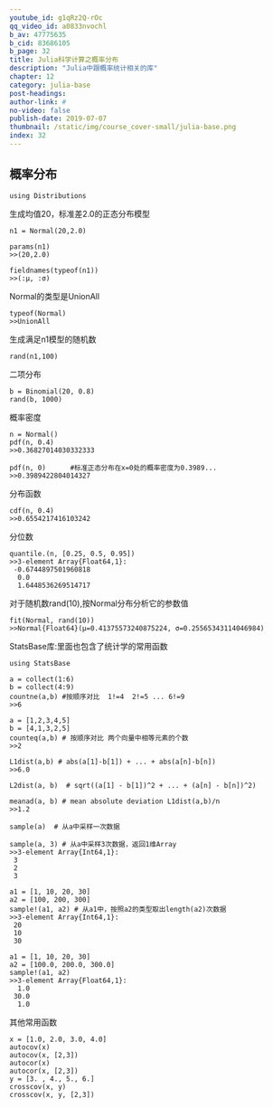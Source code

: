 ```yaml
---
youtube_id: g1qRz2Q-rOc
qq_video_id: a0833nvochl
b_av: 47775635
b_cid: 83686105
b_page: 32
title: Julia科学计算之概率分布
description: "Julia中跟概率统计相关的库"
chapter: 12
category: julia-base
post-headings:
author-link: #
no-video: false
publish-date: 2019-07-07
thumbnail: /static/img/course_cover-small/julia-base.png
index: 32
---
```



## 概率分布
```
using Distributions
```

生成均值20，标准差2.0的正态分布模型
```
n1 = Normal(20,2.0)

params(n1)
>>(20,2.0)

fieldnames(typeof(n1))
>>(:μ, :σ)
```

Normal的类型是UnionAll
```
typeof(Normal)
>>UnionAll
```

生成满足n1模型的随机数
```
rand(n1,100)
```

二项分布
```
b = Binomial(20, 0.8)
rand(b, 1000)
```

概率密度
```
n = Normal()
pdf(n, 0.4)
>>0.36827014030332333

pdf(n, 0)      #标准正态分布在x=0处的概率密度为0.3989...
>>0.3989422804014327
```

分布函数
```
cdf(n, 0.4)
>>0.6554217416103242
```

分位数
```
quantile.(n, [0.25, 0.5, 0.95])
>>3-element Array{Float64,1}:
 -0.6744897501960818
  0.0               
  1.6448536269514717
```

对于随机数rand(10),按Normal分布分析它的参数值
```
fit(Normal, rand(10))
>>Normal{Float64}(μ=0.41375573240875224, σ=0.25565343114046984)
```



StatsBase库:里面也包含了统计学的常用函数

```
using StatsBase
```

```
a = collect(1:6)
b = collect(4:9)
countne(a,b) #按顺序对比  1!=4  2!=5 ... 6!=9
>>6
```

```
a = [1,2,3,4,5]
b = [4,1,3,2,5]
counteq(a,b) # 按顺序对比 两个向量中相等元素的个数
>>2
```


```
L1dist(a,b) # abs(a[1]-b[1]) + ... + abs(a[n]-b[n])
>>6.0

L2dist(a, b)  # sqrt((a[1] - b[1])^2 + ... + (a[n] - b[n])^2)
```

```   
meanad(a, b) # mean absolute deviation L1dist(a,b)/n
>>1.2
```

```
sample(a)  # 从a中采样一次数据
```

```
sample(a, 3) # 从a中采样3次数据，返回1维Array
>>3-element Array{Int64,1}:
 3
 2
 3
```


```
a1 = [1, 10, 20, 30]
a2 = [100, 200, 300]
sample!(a1, a2) # 从a1中，按照a2的类型取出length(a2)次数据
>>3-element Array{Int64,1}:
 20
 10
 30
```

```
a1 = [1, 10, 20, 30]
a2 = [100.0, 200.0, 300.0]
sample!(a1, a2)
>>3-element Array{Float64,1}:
  1.0
 30.0
  1.0
```

其他常用函数
```
x = [1.0, 2.0, 3.0, 4.0]
autocov(x)
autocov(x, [2,3])
autocor(x)
autocor(x, [2,3])
y = [3. , 4., 5., 6.]
crosscov(x, y)
crosscov(x, y, [2,3])
```



